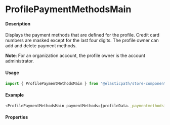 # ProfilePaymentMethodsMain

#### Description

Displays the payment methods that are defined for the profile. Credit card numbers are masked except for the last four digits. The profile owner can add and delete payment methods.

**Note**: For an organization account, the profile owner is the account administrator.

#### Usage

```js
import { ProfilePaymentMethodsMain } from '@elasticpath/store-components';
```

#### Example

```js
<ProfilePaymentMethodsMain paymentMethods={profileData._paymentmethods[0]} onChange={this.fetchProfileData} disableAddPayment={disableAddPayment} />
```

#### Properties

<!-- PROPS -->
